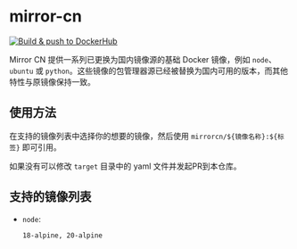 # mirror-cn

[![Build & push to DockerHub](https://github.com/MiloWang2048/mirror-cn/actions/workflows/build-and-push.yml/badge.svg)](https://github.com/MiloWang2048/mirror-cn/actions/workflows/build-and-push.yml)

Mirror CN 提供一系列已更换为国内镜像源的基础 Docker 镜像，例如 `node`、`ubuntu` 或 `python`。这些镜像的包管理器源已经被替换为国内可用的版本，而其他特性与原镜像保持一致。

## 使用方法

在支持的镜像列表中选择你的想要的镜像，然后使用 `mirrorcn/${镜像名称}:${标签}` 即可引用。

如果没有可以修改 `target` 目录中的 yaml 文件并发起PR到本仓库。

## 支持的镜像列表

<!-- Generated content begin -->
- `node`:
  ```
  18-alpine, 20-alpine
  ```
<!-- Generated content end -->
